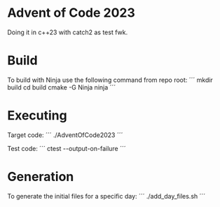 # Advent of Code 2023
Doing it in c++23 with catch2 as test fwk.

# Build
To build with Ninja use the following command from repo root:
´´´
mkdir build
cd build
cmake -G Ninja
ninja
´´´

# Executing
Target code:
´´´
./AdventOfCode2023
´´´

Test code:
´´´
ctest --output-on-failure
´´´

# Generation
To generate the initial files for a specific day:
´´´
./add_day_files.sh <day>
´´´
